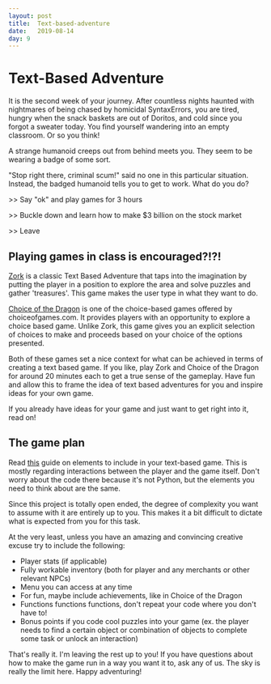 ```yaml
---
layout: post
title:  Text-based-adventure
date:   2019-08-14
day: 9
---
```



# Text-Based Adventure

It is the second week of your journey. After countless nights haunted with nightmares of being chased by homicidal SyntaxErrors, you are tired, hungry when the snack baskets are out of Doritos, and cold since you forgot a sweater today. You find yourself wandering into an empty classroom. Or so you think! 

A strange humanoid creeps out from behind meets you. They seem to be wearing a badge of some sort.

"Stop right there, criminal scum!" said no one in this particular situation.
Instead, the badged humanoid tells you to get to work. What do you do?

\>> Say "ok" and play games for 3 hours

\>> Buckle down and learn how to make $3 billion on the stock market

\>> Leave

## Playing games in class is encouraged?!?!

[Zork](http://textadventures.co.uk/games/play/5zyoqrsugeopel3ffhz_vq) is a classic Text Based Adventure that taps into the imagination by putting the player in a position to explore the area and solve puzzles and gather 'treasures'. This game makes the user type in what they want to do. 

[Choice of the Dragon](https://www.choiceofgames.com/dragon/) is one of the choice-based games offered by choiceofgames.com.  It provides players with an opportunity to explore a choice based game. Unlike Zork, this game gives you an explicit selection of choices to make and proceeds based on your choice of the options presented.

Both of these games set a nice context for what can be achieved in terms of creating a text based game. If you like, play Zork and Choice of the Dragon for around 20 minutes each to get a true sense of the gameplay. Have fun and allow this to frame the idea of text based adventures for you and inspire ideas for your own game. 

If you already have ideas for your game and just want to get right into it, read on!


## The game plan

Read [this](https://levelskip.com/classic/Make-a-Text-Based-Game) guide on elements to include in your text-based game. This is mostly regarding interactions between the player and the game itself. Don't worry about the code there because it's not Python, but the elements you need to think about are the same.

Since this project is totally open ended, the degree of complexity you want to assume with it are entirely up to you. This makes it a bit difficult to dictate what is expected from you for this task. 

At the very least, unless you have an amazing and convincing creative excuse try to include the following:
- Player stats (if applicable)
- Fully workable inventory (both for player and any merchants or other relevant NPCs)
- Menu you can access at any time
- For fun, maybe include achievements, like in Choice of the Dragon
- Functions functions functions, don't repeat your code where you don't have to!
- Bonus points if you code cool puzzles into your game (ex. the player needs to find a certain object or combination of objects to complete some task or unlock an interaction)

That's really it. I'm leaving the rest up to you! If you have questions about how to make the game run in a way you want it to, ask any of us. The sky is really the limit here. Happy adventuring!


```python

```
